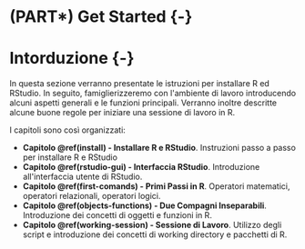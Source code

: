 # (PART\*) Get Started {-}

# Intorduzione {-}

In questa sezione verranno presentate le istruzioni per installare R ed RStudio. In seguito, famiglierizzeremo con l'ambiente di lavoro introducendo alcuni aspetti generali e le funzioni principali. Verranno inoltre descritte alcune buone regole per iniziare una sessione di lavoro in R.

I capitoli sono così organizzati:

- **Capitolo \@ref(install) - Installare R e RStudio**. Instruzioni passo a passo per installare R e RStudio
- **Capitolo \@ref(rstudio-gui) - Interfaccia RStudio**. Introduzione all'interfaccia utente di RStudio.
- **Capitolo \@ref(first-comands) - Primi Passi in R**. Operatori matematici, operatori relazionali, operatori logici.
- **Capitolo \@ref(objects-functions) - Due Compagni Inseparabili**. Introduzione dei concetti di oggetti e funzioni in R.
- **Capitolo \@ref(working-session) - Sessione di Lavoro**. Utilizzo degli script e introduzione dei concetti di working directory e pacchetti di R.  

